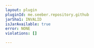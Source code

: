 ```yaml
---
layout: plugin
pluginId: me.seeber.repository.github
jarSha1: INVALID
isJarAvailable: true
error: NONE
violations: []

---
```

